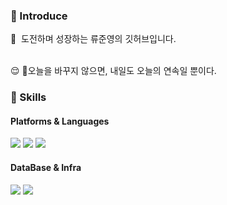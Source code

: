 ### 🤞 Introduce
<p>
  🤨&nbsp; 도전하며 성장하는 류준영의 깃허브입니다.  <br/><br/>
</p>
😌 오늘을 바꾸지 않으면, 내일도 오늘의 연속일 뿐이다.  <br>

### 💪 Skills
#### Platforms & Languages ####
<p>
  <img src="https://img.shields.io/badge/Java-007396?style=flat-square&logo=Java&logoColor=white"/>
  <img src="https://img.shields.io/badge/SpringBoot-007396?style=flat-square&logo=SpringBoot&logoColor=white"/>
  <img src="https://img.shields.io/badge/Elasticsearch-007396?style=flat-square&logo=Elasticsearch&logoColor=white"/>
</p>

#### DataBase & Infra ####
<p>
  <img src="https://img.shields.io/badge/MySQL-007396?style=flat-square&logo=MySQL&logoColor=white"/>
  <img src="https://img.shields.io/badge/EC2-007396?style=flat-square&logo=EC2&logoColor=white"/>
</p>
